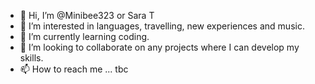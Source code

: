 - 👋 Hi, I’m @Minibee323 or Sara T
- 👀 I’m interested in languages, travelling,  new experiences and music.
- 🌱 I’m currently learning coding.
- 💞️ I’m looking to collaborate on any projects where I can develop my skills.
- 📫 How to reach me ... tbc

<!---
Minibee323/Minibee323 is a ✨ special ✨ repository because its `README.md` (this file) appears on your GitHub profile.
You can click the Preview link to take a look at your changes.
--->
